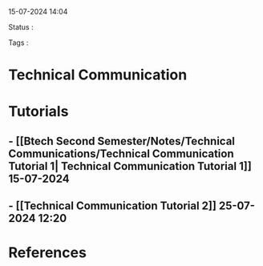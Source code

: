 
15-07-2024 14:04

Status : 

Tags : 

# Technical Communication


# Tutorials

## - [[Btech Second Semester/Notes/Technical Communications/Technical Communication Tutorial 1| Technical Communication Tutorial 1]] 15-07-2024
## - [[Technical Communication Tutorial 2]] 25-07-2024 12:20
# References
